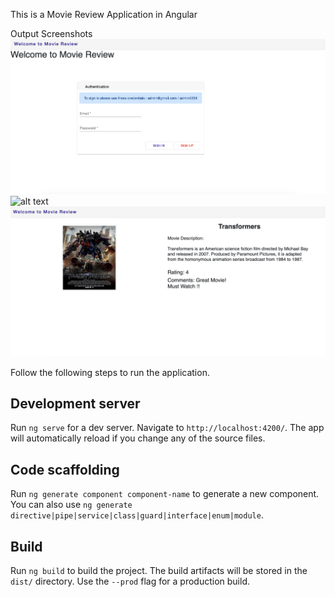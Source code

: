 This is a Movie Review Application in Angular

Output Screenshots
![alt text](Output-Screen-1.png) 
![alt text](Output-Screen-2.png) 
![alt text](Output-Screen-3.png) 

Follow the following steps to run the application.

## Development server

Run `ng serve` for a dev server. Navigate to `http://localhost:4200/`. The app will automatically reload if you change any of the source files.

## Code scaffolding

Run `ng generate component component-name` to generate a new component. You can also use `ng generate directive|pipe|service|class|guard|interface|enum|module`.

## Build

Run `ng build` to build the project. The build artifacts will be stored in the `dist/` directory. Use the `--prod` flag for a production build.



















